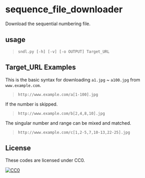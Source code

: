 # sequence_file_downloader
Download the sequential numbering file.

## usage

> `sndl.py [-h] [-v] [-o OUTPUT] Target_URL`

## Target_URL Examples

This is the basic syntax for downloading `a1.jpg` ~ `a100.jpg` from `www.example.com`.
> `http://www.example.com/a[1-100].jpg`

If the number is skipped.
> `http://www.example.com/b[2,4,8,10].jpg`

The singular number and range can be mixed and matched.
> `http://www.example.com/c[1,2-5,7,10-13,22-25].jpg`

## License

These codes are licensed under CC0.

[![CC0](http://i.creativecommons.org/p/zero/1.0/88x31.png "CC0")](http://creativecommons.org/publicdomain/zero/1.0/deed.ja)